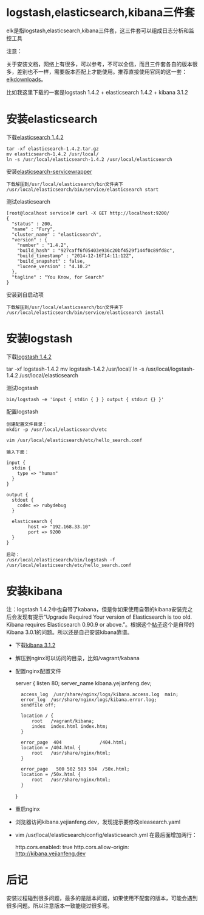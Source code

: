 # logstash,elasticsearch,kibana三件套

elk是指logstash,elasticsearch,kibana三件套，这三件套可以组成日志分析和监控工具

注意：

关于安装文档，网络上有很多，可以参考，不可以全信，而且三件套各自的版本很多，差别也不一样，需要版本匹配上才能使用。推荐直接使用官网的这一套：[elkdownloads](http://www.elasticsearch.org/overview/elkdownloads/)。

比如我这里下载的一套是logstash 1.4.2 + elasticsearch 1.4.2 + kibana 3.1.2

# 安装elasticsearch

下载[elasticsearch 1.4.2](http://www.elasticsearch.org/overview/elkdownloads/)

    tar -xf elasticsearch-1.4.2.tar.gz
    mv elasticsearch-1.4.2 /usr/local/
    ln -s /usr/local/elasticsearch-1.4.2 /usr/local/elasticsearch


安装[elasticsearch-servicewrapper](https://github.com/elasticsearch/elasticsearch-servicewrapper)

    下载解压到/usr/local/elasticsearch/bin文件夹下
    /usr/local/elasticsearch/bin/service/elasticsearch start


测试elasticsearch

    [root@localhost service]# curl -X GET http://localhost:9200/
    {
      "status" : 200,
      "name" : "Fury",
      "cluster_name" : "elasticsearch",
      "version" : {
        "number" : "1.4.2",
        "build_hash" : "927caff6f05403e936c20bf4529f144f0c89fd8c",
        "build_timestamp" : "2014-12-16T14:11:12Z",
        "build_snapshot" : false,
        "lucene_version" : "4.10.2"
      },
      "tagline" : "You Know, for Search"
    }

安装到自启动项

    下载解压到/usr/local/elasticsearch/bin文件夹下
    /usr/local/elasticsearch/bin/service/elasticsearch install



# 安装logstash

下载[logstash 1.4.2](http://www.elasticsearch.org/overview/elkdownloads/)

tar -xf logstash-1.4.2
mv logstash-1.4.2 /usr/local/
ln -s /usr/local/logstash-1.4.2 /usr/local/elasticsearch

测试logstash


    bin/logstash -e 'input { stdin { } } output { stdout {} }'


配置logstash

    创建配置文件目录：
    mkdir -p /usr/local/elasticsearch/etc

    vim /usr/local/elasticsearch/etc/hello_search.conf

    输入下面：

    input {
      stdin {
        type => "human"
      }
    }

    output {
      stdout {
        codec => rubydebug
      }

      elasticsearch {
            host => "192.168.33.10"
            port => 9200
      }
    }

    启动：
    /usr/local/elasticsearch/bin/logstash -f /usr/local/elasticsearch/etc/hello_search.conf


# 安装kibana

注：logstash 1.4.2中也自带了kabana，但是你如果使用自带的kibana安装完之后会发现有提示“Upgrade Required Your version of Elasticsearch is too old. Kibana requires Elasticsearch 0.90.9 or above.”。根据这个[帖子](https://github.com/elasticsearch/logstash/issues/2056)这个是自带的Kibana 3.0.1的问题。所以还是自己安装kibana靠谱。

* 下载[kibana 3.1.2](http://www.elasticsearch.org/overview/elkdownloads/)
* 解压到nginx可以访问的目录，比如/vagrant/kabana
* 配置nginx配置文件

    server {
        listen       80;
        server_name  kibana.yejianfeng.dev;


        access_log  /usr/share/nginx/logs/kibana.access.log  main;
        error_log  /usr/share/nginx/logs/kibana.error.log;
        sendfile off;

        location / {
            root   /vagrant/kibana;
            index  index.html index.htm;
        }

        error_page  404              /404.html;
        location = /404.html {
            root   /usr/share/nginx/html;
        }

        error_page   500 502 503 504  /50x.html;
        location = /50x.html {
            root   /usr/share/nginx/html;
        }

    }

* 重启nginx
* 浏览器访问kibana.yejianfeng.dev，发现提示要修改eleasearch.yaml
* vim /usr/local/elasticsearch/config/elasticsearch.yml 在最后面增加两行：

    http.cors.enabled: true
    http.cors.allow-origin: http://kibana.yejianfeng.dev



# 后记
安装过程碰到很多问题，最多的是版本问题，如果使用不配套的版本，可能会遇到很多问题。所以注意版本一致能绕过很多弯。
